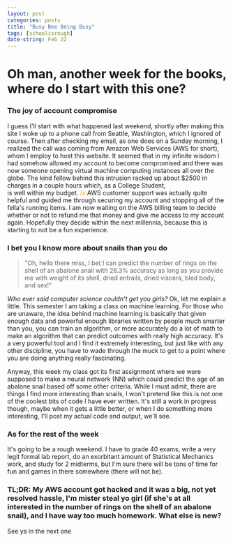 ```yaml
---
layout: post
categories: posts
title: "Busy Bee Being Busy"
tags: [schoolisrough]
date-string: Feb 22
---
```

# Oh man, another week for the books, where do I start with this one?
### The joy of account compromise
I guess I'll start with what happened last weekend, shortly after making this site I woke up to a phone call from Seattle, Washington, which I ignored of course. Then after checking my email, as one does on a Sunday morning, I realized the call was coming from Amazon Web Services (AWS for short), whom I employ to host this website. It seemed that in my infinite wisdom I had somehow allowed my account to become compromised and there was now someone opening virtual machine computing instances all over the globe. The kind fellow behind this intrusion racked up about $2500 in charges in a couple hours which, as a College Student,<br/> is well within my budget. <span style='color:orange'>/s</span> AWS customer support was actually quite helpful and guided me through securing my account and stopping all of the fella's running items. I am now waiting on the AWS billing team to decide whether or not to refund me that money and give me access to my account again. Hopefully they decide within the next millennia, because this is starting to not be a fun experience.

### I bet you I know more about snails than you do
>"Oh, hello there miss, I bet I can predict the number of rings on the shell of an abalone snail with 26.3% accuracy as long as you provide me with weight of its shell, dried entrails, dried viscera, bled body, and sex!"

<i> Who ever said computer science couldn't get you girls? </i>
Ok, let me explain a little. This semester I am taking a class on machine learning. For those who are unaware, the idea behind machine learning is basically that given enough data and powerful enough libraries written by people much smarter than you, you can train an algorithm, or more accurately do a lot of math to make an algorithm that can predict outcomes with really high accuracy. It's a very powerful tool and I find it extremely interesting, but just like with any other discipline, you have to wade through the muck to get to a point where you are doing anything really fascinating. 

Anyway, this week my class got its first assignment where we were supposed to make a neural network (NN) which could predict the age of an abalone snail based off some other criteria. While I must admit, there are things I find more interesting than snails, I won't pretend like this is not one of the coolest bits of code I have ever written. It's still a work in progress though, maybe when it gets a little better, or when I do something more interesting, I'll post my actual code and output, we'll see.

### As for the rest of the week
It's going to be a rough weekend. I have to grade 40 exams, write a very legit formal lab report, do an exorbitant amount of Statistical Mechanics work, and study for 2 midterms, but I'm sure there will be tons of time for fun and games in there somewhere (there will not be).

### TL;DR: My AWS account got hacked and it was a big, not yet resolved hassle, I'm mister steal yo girl (if she's at all interested in the number of rings on the shell of an abalone snail), and I have way too much homework. What else is new?

See ya in the next one
